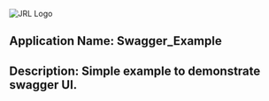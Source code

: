 ![JRL Logo](http://jimmyloforti.com/_common/images/jrl_logo2.png)

## Application Name: Swagger_Example
## Description: Simple example to demonstrate swagger UI.






